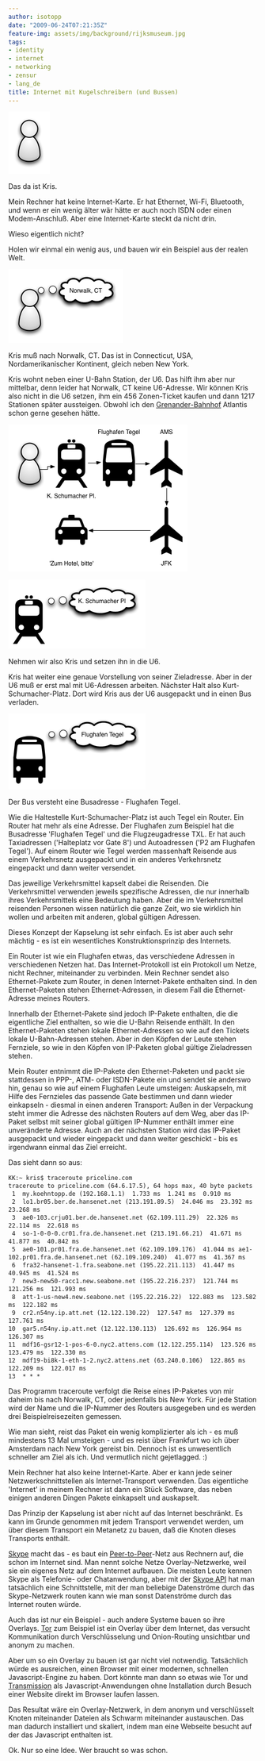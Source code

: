 ```yaml
---
author: isotopp
date: "2009-06-24T07:21:35Z"
feature-img: assets/img/background/rijksmuseum.jpg
tags:
- identity
- internet
- networking
- zensur
- lang_de
title: Internet mit Kugelschreibern (und Bussen)
---
```

![](/uploads/kris-symbol.png)

Das da ist Kris.

Mein Rechner hat keine Internet-Karte. Er hat Ethernet, Wi-Fi, Bluetooth, und
wenn er ein wenig älter wär hätte er auch noch ISDN oder einen
Modem-Anschluß. Aber eine Internet-Karte steckt da nicht drin.

Wieso eigentlich nicht?

Holen wir einmal ein wenig aus, und bauen wir ein Beispiel aus der realen
Welt.

![](/uploads/kris-symbol-mit-zieladresse.png)

Kris muß nach Norwalk, CT. Das ist in Connecticut, USA, Nordamerikanischer
Kontinent, gleich neben New York.

Kris wohnt neben einer U-Bahn Station, der U6. Das hilft ihm aber nur
mittelbar, denn leider hat Norwalk, CT keine U6-Adresse. Wir können Kris
also nicht in die U6 setzen, ihm ein 456 Zonen-Ticket kaufen und dann 1217
Stationen später aussteigen. Obwohl ich den
[Grenander-Bahnhof](http://de.wikipedia.org/wiki/Alfred_Grenander) Atlantis
schon gerne gesehen hätte.

![](/uploads/kris-route.png)

![](/uploads/ubahn-mit-zieladresse.png)

Nehmen wir also Kris und setzen ihn in die U6.

Kris hat weiter eine genaue Vorstellung von seiner Zieladresse. Aber in der
U6 muß er erst mal mit U6-Adressen arbeiten. Nächster Halt also
Kurt-Schumacher-Platz. Dort wird Kris aus der U6 ausgepackt und in einen Bus
verladen.

![](/uploads/bus-mit-zieladresse.png)

Der Bus versteht eine Busadresse - Flughafen Tegel.

Wie die Haltestelle Kurt-Schumacher-Platz ist auch Tegel ein Router. Ein
Router hat mehr als eine Adresse. Der Flughafen zum Beispiel hat die
Busadresse 'Flughafen Tegel' und die Flugzeugadresse TXL. Er hat auch
Taxiadressen ('Halteplatz vor Gate 8') und Autoadressen ('P2 am Flughafen
Tegel'). Auf einem Router wie Tegel werden massenhaft Reisende aus einem
Verkehrsnetz ausgepackt und in ein anderes Verkehrsnetz eingepackt und dann
weiter versendet.

Das jeweilige Verkehrsmittel kapselt dabei die Reisenden. Die Verkehrsmittel
verwenden jeweils spezifische Adressen, die nur innerhalb ihres
Verkehrsmittels eine Bedeutung haben. Aber die im Verkehrsmittel reisenden
Personen wissen natürlich die ganze Zeit, wo sie wirklich hin wollen und
arbeiten mit anderen, global gültigen Adressen.

Dieses Konzept der Kapselung ist sehr einfach. Es ist aber auch sehr mächtig - 
es ist ein wesentliches Konstruktionsprinzip des Internets.

Ein Router ist wie ein Flughafen etwas, das verschiedene Adressen in
verschiedenen Netzen hat. Das Internet-Protokoll ist ein Protokoll um Netze,
nicht Rechner, miteinander zu verbinden. Mein Rechner sendet also
Ethernet-Pakete zum Router, in denen Internet-Pakete enthalten sind. In den
Ethernet-Paketen stehen Ethernet-Adressen, in diesem Fall die
Ethernet-Adresse meines Routers.

Innerhalb der Ethernet-Pakete sind jedoch IP-Pakete enthalten, die die
eigentliche Ziel enthalten, so wie die U-Bahn Reisende enthält. In den
Ethernet-Paketen stehen lokale Ethernet-Adressen so wie auf den Tickets
lokale U-Bahn-Adressen stehen. Aber in den Köpfen der Leute stehen
Fernziele, so wie in den Köpfen von IP-Paketen global gültige Zieladressen
stehen.

Mein Router entnimmt die IP-Pakete den Ethernet-Paketen und packt sie
stattdessen in PPP-, ATM- oder ISDN-Pakete ein und sendet sie anderswo hin,
genau so wie auf einem Flughafen Leute umsteigen: Auskapseln, mit Hilfe des
Fernzieles das passende Gate bestimmen und dann wieder einkapseln - diesmal
in einen anderen Transport: Außen in der Verpackung steht immer die Adresse
des nächsten Routers auf dem Weg, aber das IP-Paket selbst mit seiner global
gültigen IP-Nummer enthält immer eine unveränderte Adresse. Auch an der
nächsten Station wird das IP-Paket ausgepackt und wieder eingepackt und dann
weiter geschickt - bis es irgendwann einmal das Ziel erreicht.

Das sieht dann so aus: 

```console
KK:~ kris$ traceroute priceline.com
traceroute to priceline.com (64.6.17.5), 64 hops max, 40 byte packets
 1  my.koehntopp.de (192.168.1.1)  1.733 ms  1.241 ms  0.910 ms
 2  lo1.br05.ber.de.hansenet.net (213.191.89.5)  24.046 ms  23.392 ms  23.268 ms
 3  ae0-103.crju01.ber.de.hansenet.net (62.109.111.29)  22.326 ms  22.114 ms  22.618 ms
 4  so-1-0-0-0.cr01.fra.de.hansenet.net (213.191.66.21)  41.671 ms  41.877 ms  40.842 ms
 5  ae0-101.pr01.fra.de.hansenet.net (62.109.109.176)  41.044 ms ae1-102.pr01.fra.de.hansenet.net (62.109.109.240)  41.077 ms  41.367 ms
 6  fra32-hansenet-1.fra.seabone.net (195.22.211.113)  41.447 ms  40.945 ms  41.524 ms
 7  new3-new50-racc1.new.seabone.net (195.22.216.237)  121.744 ms  121.256 ms  121.993 ms
 8  att-1-us-new4.new.seabone.net (195.22.216.22)  122.883 ms  123.582 ms  122.182 ms
 9  cr2.n54ny.ip.att.net (12.122.130.22)  127.547 ms  127.379 ms  127.761 ms
10  gar5.n54ny.ip.att.net (12.122.130.113)  126.692 ms  126.964 ms  126.307 ms
11  mdf16-gsr12-1-pos-6-0.nyc2.attens.com (12.122.255.114)  123.526 ms  123.479 ms  122.330 ms
12  mdf19-bi8k-1-eth-1-2.nyc2.attens.net (63.240.0.106)  122.865 ms  122.209 ms  122.017 ms
13  * * *
```

Das Programm traceroute verfolgt die Reise eines IP-Paketes von mir daheim
bis nach Norwalk, CT, oder jedenfalls bis New York. Für jede Station wird
der Name und die IP-Nummer des Routers ausgegeben und es werden drei
Beispielreisezeiten gemessen.

Wie man sieht, reist das Paket ein wenig komplizierter als ich - es muß
mindestens 13 Mal umsteigen - und es reist über Frankfurt wo ich über
Amsterdam nach New York gereist bin. Dennoch ist es unwesentlich schneller
am Ziel als ich. Und vermutlich nicht gejetlagged. :)

Mein Rechner hat also keine Internet-Karte. Aber er kann jede seiner
Netzwerkschnittstellen als Internet-Transport verwenden. Das eigentliche
'Internet' in meinem Rechner ist dann ein Stück Software, das neben einigen
anderen Dingen Pakete einkapselt und auskapselt.

Das Prinzip der Kapselung ist aber nicht auf das Internet beschränkt. Es
kann im Grunde genommen mit jedem Transport verwendet werden, um über diesem
Transport ein Metanetz zu bauen, daß die Knoten dieses Transports enthält.

[Skype](http://en.wikipedia.org/wiki/Skype) macht das - es baut ein 
[Peer-to-Peer](http://en.wikipedia.org/wiki/Peer-to-peer)-Netz aus Rechnern
auf, die schon im Internet sind. Man nennt solche Netze Overlay-Netzwerke,
weil sie ein eigenes Netz auf dem Internet aufbauen. Die meisten Leute
kennen Skype als Telefonie- oder Chatanwendung, aber mit der
[Skype API](https://developer.skype.com/Docs/ApiDoc/src#Overview) hat man
tatsächlich eine Schnittstelle, mit der man beliebige Datenströme durch das
Skype-Netzwerk routen kann wie man sonst Datenströme durch das Internet
routen würde.

Auch das ist nur ein Beispiel - auch andere Systeme bauen so ihre Overlays. 
[Tor](http://en.wikipedia.org/wiki/Tor_(anonymity_network)) zum Beispiel ist
ein Overlay über dem Internet, das versucht Kommunikation durch
Verschlüsselung und Onion-Routing unsichtbar und anonym zu machen.

Aber um so ein Overlay zu bauen ist gar nicht viel notwendig. Tatsächlich
würde es ausreichen, einen Browser mit einer modernen, schnellen
Javascript-Engine zu haben. Dort könnte man dann so etwas wie Tor und
[Transmission](http://en.wikipedia.org/wiki/Transmission_(BitTorrent_client))
als Javascript-Anwendungen ohne Installation durch Besuch einer Website
direkt im Browser laufen lassen.

Das Resultat wäre ein Overlay-Netzwerk, in dem anonym und verschlüsselt
Knoten miteinander Dateien als Schwarm miteinander austauschen. Das man
dadurch installiert und skaliert, indem man eine Webseite besucht auf der
das Javascript enthalten ist.

Ok. Nur so eine Idee. Wer braucht so was schon.

